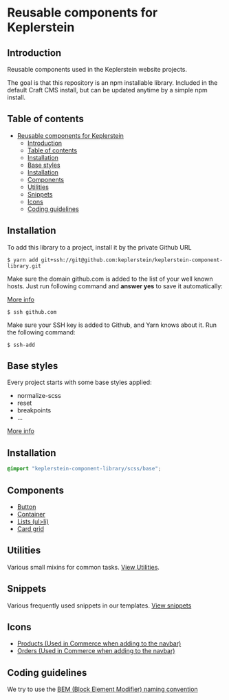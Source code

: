 # Reusable components for Keplerstein

## Introduction

Reusable components used in the Keplerstein website projects.

The goal is that this repository is an npm installable library. Included in the default Craft CMS install, but can be updated anytime by a simple npm install.

## Table of contents

- [Reusable components for Keplerstein](#reusable-components-for-keplerstein)
  - [Introduction](#introduction)
  - [Table of contents](#table-of-contents)
  - [Installation](#installation)
  - [Base styles](#base-styles)
  - [Installation](#installation-1)
  - [Components](#components)
  - [Utilities](#utilities)
  - [Snippets](#snippets)
  - [Icons](#icons)
  - [Coding guidelines](#coding-guidelines)

## Installation

To add this library to a project, install it by the private Github URL

```console
$ yarn add git+ssh://git@github.com:keplerstein/keplerstein-component-library.git
```

Make sure the domain github.com is added to the list of your well known hosts. Just run following command and **answer yes** to save it automatically:

[More info](https://stackoverflow.com/questions/13363553/git-error-host-key-verification-failed-when-connecting-to-remote-repository)

```console
$ ssh github.com
```

Make sure your SSH key is added to Github, and Yarn knows about it. Run the following command:

```console
$ ssh-add
```

## Base styles

Every project starts with some base styles applied:

-   normalize-scss
-   reset
-   breakpoints
-   ...

[More info](./docs/base-styles.md)

## Installation

```scss
@import "keplerstein-component-library/scss/base";
```

## Components

-   [Button](./docs/button.md)
-   [Container](./docs/container.md)
-   [Lists (ul>li)](./docs/lists.md)
-   [Card grid](./docs/card-grid.md)

## Utilities

Various small mixins for common tasks. [View Utilities](./docs/utilities.md).

## Snippets

Various frequently used snippets in our templates. [View snippets](./docs/snippets.md)

## Icons

- [Products (Used in Commerce when adding to the navbar)](./icons/products.svg)
- [Orders (Used in Commerce when adding to the navbar)](./icons/orders.svg)

## Coding guidelines

We try to use the [BEM (Block Element Modifier) naming convention](http://getbem.com/naming/)
